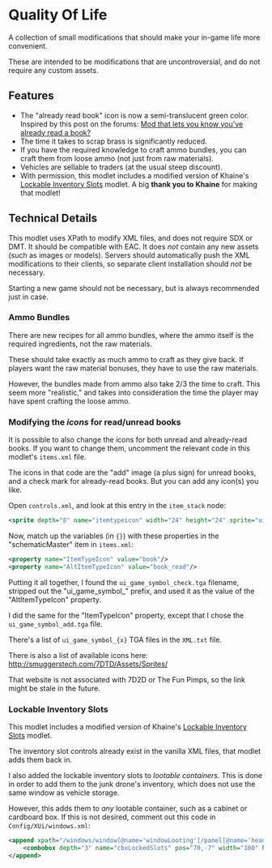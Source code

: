 # Quality Of Life

A collection of small modifications that should make your in-game life more convenient.

These are intended to be modifications that are uncontroversial,
and do not require any custom assets.

## Features

* The "already read book" icon is now a semi-translucent green color.
    Inspired by this post on the forums:
    [Mod that lets you know you've already read a book?](https://community.7daystodie.com/topic/24306-mod-that-lets-you-know-youve-already-read-a-book/)
* The time it takes to scrap brass is significantly reduced.
* If you have the required knowledge to craft ammo bundles,
    you can craft them from loose ammo (not just from raw materials).
* Vehicles are sellable to traders (at the usual steep discount).
* With permission, this modlet includes a modified version of Khaine's
    [Lockable Inventory Slots](https://github.com/KhaineGB/KhaineA20ModletsXML/tree/main/KHA20-LockableInvSlots)
    modlet. A big **thank you to Khaine** for making that modlet!

## Technical Details

This modlet uses XPath to modify XML files, and does not require SDX or DMT.
It should be compatible with EAC.
It does _not_ contain any new assets (such as images or models).
Servers should automatically push the XML modifications to their clients, so separate client
installation should _not_ be necessary.

Starting a new game should not be necessary, but is always recommended just in case.

### Ammo Bundles

There are new recipes for all ammo bundles,
where the ammo itself is the required ingredients,
not the raw materials.

These should take exactly as much ammo to craft as they give back.
If players want the raw material bonuses, they have to use the raw materials.

However, the bundles made from ammo also take 2/3 the time to craft.
This seem more "realistic,"
and takes into consideration the time the player may have spent crafting the loose ammo.

### Modifying the _icons_ for read/unread books

It is possible to also change the icons for both unread and already-read books.
If you want to change them, uncomment the relevant code in this modlet's `items.xml` file.

The icons in that code are the "add" image (a plus sign) for unread books,
and a check mark for already-read books.
But you can add any icon(s) you like.

Open `controls.xml`, and look at this entry in the `item_stack` node:
```xml
<sprite depth="8" name="itemtypeicon" width="24" height="24" sprite="ui_game_symbol_{itemtypeicon}" pos="2,-2" foregroundlayer="true" visible="{hasitemtypeicon}" color="{itemtypeicontint}" />
```

Now, match up the variables (in `{}`) with these properties in the "schematicMaster" item in `items.xml`:
```xml
<property name="ItemTypeIcon" value="book"/>
<property name="AltItemTypeIcon" value="book_read"/>
```

Putting it all together, I found the `ui_game_symbol_check.tga` filename,
stripped out the "ui_game_symbol_" prefix,
and used it as the value of the "AltItemTypeIcon" property.

I did the same for the "ItemTypeIcon" property,
except that I chose the `ui_game_symbol_add.tga` file.

There's a list of `ui_game_symbol_{x}` TGA files in the `XML.txt` file.

There is also a list of available icons here:
http://smuggerstech.com/7DTD/Assets/Sprites/

That website is not associated with 7D2D or The Fun Pimps,
so the link might be stale in the future.

### Lockable Inventory Slots

This modlet includes a modified version of Khaine's
[Lockable Inventory Slots](https://github.com/KhaineGB/KhaineA20ModletsXML/tree/main/KHA20-LockableInvSlots)
modlet.

The inventory slot controls already exist in the vanilla XML files,
that modlet adds them back in.

I also added the lockable inventory slots to _lootable containers._
This is done in order to add them to the junk drone's inventory,
which does not use the same window as vehicle storage.

However, this adds them to _any_ lootable container, such as a cabinet or cardboard box.
If this is not desired, comment out this code in `Config/XUi/windows.xml`:

```xml
<append xpath="/windows/window[@name='windowLooting']/panel[@name='header']/rect[@controller='ContainerStandardControls']">
    <combobox depth="3" name="cbxLockedSlots" pos="70,-7" width="100" height="30" tooltip_key="xuiStashLockedSlots" type="ComboBoxInt" value_min="0" value_max="{container_slots}" value_wrap="true" value_increment="1" />
</append>
```

